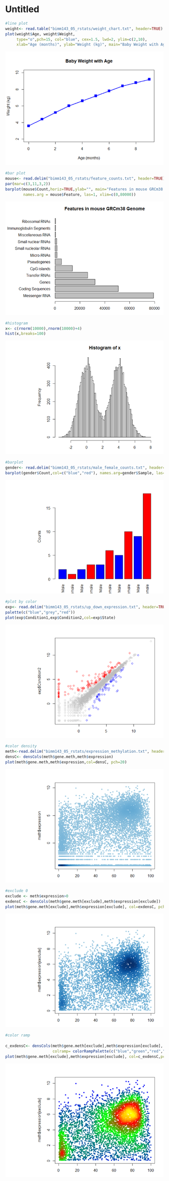 Untitled
================

``` r
#line plot
weight<- read.table("bimm143_05_rstats/weight_chart.txt", header=TRUE)
plot(weight$Age, weight$Weight, 
     type="o",pch=15, col="blue", cex=1.5, lwd=2, ylim=c(2,10),
     xlab="Age (months)", ylab="Weight (kg)", main="Baby Weight with Age")
```

![](class5_files/figure-gfm/unnamed-chunk-1-1.png)<!-- -->

``` r
#bar plot
mouse<- read.delim("bimm143_05_rstats/feature_counts.txt", header=TRUE)
par(mar=c(3,11,3,2))
barplot(mouse$Count,horiz=TRUE,ylab="", main="Features in mouse GRCm38 Genome", 
        names.arg = mouse$Feature, las=1, xlim=c(0,80000))
```

![](class5_files/figure-gfm/unnamed-chunk-1-2.png)<!-- -->

``` r
#histogram
x<- c(rnorm(10000),rnorm(10000)+4)
hist(x,breaks=100)
```

![](class5_files/figure-gfm/unnamed-chunk-1-3.png)<!-- -->

``` r
#barplot
gender<- read.delim("bimm143_05_rstats/male_female_counts.txt", header=TRUE)
barplot(gender$Count,col=c("blue","red"), names.arg=gender$Sample, las=2, ylab="Counts")
```

![](class5_files/figure-gfm/unnamed-chunk-1-4.png)<!-- -->

``` r
#plot by color
exp<- read.delim("bimm143_05_rstats/up_down_expression.txt", header=TRUE)
palette(c("blue","grey","red"))
plot(exp$Condition1,exp$Condition2,col=exp$State)
```

![](class5_files/figure-gfm/unnamed-chunk-1-5.png)<!-- -->

``` r
#color density
meth<-read.delim("bimm143_05_rstats/expression_methylation.txt", header=TRUE)
densC<- densCols(meth$gene.meth,meth$expression)
plot(meth$gene.meth,meth$expression,col=densC, pch=20)
```

![](class5_files/figure-gfm/unnamed-chunk-1-6.png)<!-- -->

``` r
#exclude 0
exclude <- meth$expression>0
exdensC <- densCols(meth$gene.meth[exclude],meth$expression[exclude])
plot(meth$gene.meth[exclude],meth$expression[exclude], col=exdensC, pch=20)
```

![](class5_files/figure-gfm/unnamed-chunk-1-7.png)<!-- -->

``` r
#color ramp

c_exdensC<- densCols(meth$gene.meth[exclude],meth$expression[exclude], 
                     colramp= colorRampPalette(c("blue","green","red","yellow")))
plot(meth$gene.meth[exclude],meth$expression[exclude], col=c_exdensC,pch=20)
```

![](class5_files/figure-gfm/unnamed-chunk-1-8.png)<!-- -->
